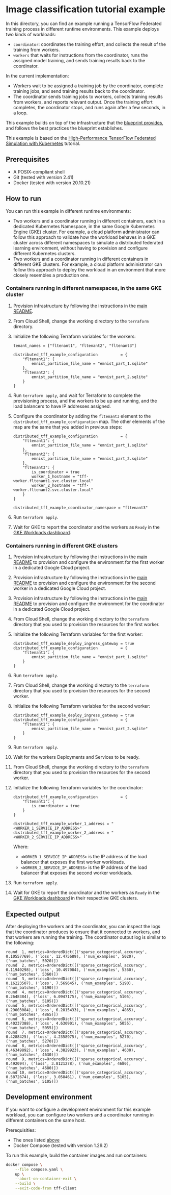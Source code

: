 # Image classification tutorial example

In this directory, you can find an example running a TensorFlow Federated
training process in different runtime environments. This example deploys two
kinds of workloads:

- `coordinator`: coordinates the training effort, and collects the result of the
    training from workers.
- `workers` that waits for instructions from the coordinator, runs the assigned
    model training, and sends training results back to the coordinator.

In the current implementation:

- Workers wait to be assigned a training job by the coordinator, complete
    training jobs, and send training results back to the coordinator.
- The coordinator sends training jobs to workers, collects training results from
    workers, and reports relevant output. Once the training effort completes,
    the coordinator stops, and runs again after a few seconds, in a loop.

This example builds on top of the infrastructure that the
[blueprint provides](../../../../README.md), and follows the best practices the
blueprint establishes.

This example is based on the
[High-Performance TensorFlow Federated Simulation with Kubernetes](https://www.tensorflow.org/federated/tutorials/high_performance_simulation_with_kubernetes)
tutorial.

## Prerequisites

- A POSIX-compliant shell
- Git (tested with version 2.41)
- Docker (tested with version 20.10.21)

## How to run

You can run this example in different runtime environments:

- Two workers and a coordinator running in different containers, each in a
    dedicated Kubernetes Namespace, in the same Google Kubernetes Engine (GKE)
    cluster. For example, a cloud platform administrator can follow this
    approach to validate how the workload behaves in a GKE cluster across
    different namespaces to simulate a distributed federated learning
    environment, without having to provision and configure different Kubernetes
    clusters.
- Two workers and a coordinator running in different containers in different
    GKE clusters. For example, a cloud platform administrator can follow this
    approach to deploy the workload in an environment that more closely
    resembles a production one.

### Containers running in different namespaces, in the same GKE cluster

1. Provision infrastructure by following the instructions in the [main README](../../../../README.md).
1. From Cloud Shell, change the working directory to the `terraform` directory.
1. Initialize the following Terraform variables for the workers:

    ```hcl
    tenant_names = ["fltenant1", "fltenant2", "fltenant3"]

    distributed_tff_example_configuration          = {
        "fltenant1": {
            emnist_partition_file_name = "emnist_part_1.sqlite"
        },
        "fltenant2": {
            emnist_partition_file_name = "emnist_part_2.sqlite"
        }
    }
    ```

1. Run `terraform apply`, and wait for Terraform to complete the provisioning process, and the
    workers to be up and running, and the load balancers to have IP addresses assigned.
1. Configure the coordinator by adding the `fltenant3` element to the
    `distributed_tff_example_configuration` map. The other elements of the map
    are the same that you added in previous steps:

    ```hcl
    distributed_tff_example_configuration          = {
        "fltenant1": {
            emnist_partition_file_name = "emnist_part_1.sqlite"
        },
        "fltenant2": {
            emnist_partition_file_name = "emnist_part_2.sqlite"
        },
        "fltenant3": {
            is_coordinator = true
            worker_1_hostname = "tff-worker.fltenant1.svc.cluster.local"
            worker_2_hostname = "tff-worker.fltenant2.svc.cluster.local"
        }
    }

    distributed_tff_example_coordinator_namespace = "fltenant3"
    ```

1. Run `terraform apply`.
1. Wait for GKE to report the coordinator and the workers as `Ready` in the
    [GKE Workloads dashboard](https://cloud.google.com/kubernetes-engine/docs/concepts/dashboards#workloads).

### Containers running in different GKE clusters

1. Provision infrastructure by following the instructions in the [main README](../../../../README.md)
    to provision and configure the environment for the first worker in a dedicated Google Cloud project.
1. Provision infrastructure by following the instructions in the [main README](../../../../README.md)
    to provision and configure the environment for the second worker in a dedicated Google Cloud project.
1. Provision infrastructure by following the instructions in the [main README](../../../../README.md)
    to provision and configure the environment for the coordinator in a dedicated Google Cloud project.
1. From Cloud Shell, change the working directory to the `terraform` directory that you used to provision
    the resources for the first worker.
1. Initialize the following Terraform variables for the first worker:

    ```hcl
    distributed_tff_example_deploy_ingress_gateway = true
    distributed_tff_example_configuration          = {
        "fltenant1": {
            emnist_partition_file_name = "emnist_part_1.sqlite"
        }
    }
    ```

1. Run `terraform apply`.
1. From Cloud Shell, change the working directory to the `terraform` directory that you used to provision
    the resources for the second worker.
1. Initialize the following Terraform variables for the second worker:

    ```hcl
    distributed_tff_example_deploy_ingress_gateway = true
    distributed_tff_example_configuration          = {
        "fltenant1": {
            emnist_partition_file_name = "emnist_part_2.sqlite"
        }
    }
    ```

1. Run `terraform apply`.
1. Wait for the workers Deployments and Services to be ready.
1. From Cloud Shell, change the working directory to the `terraform` directory that you used to provision
    the resources for the second worker.
1. Initialize the following Terraform variables for the coordinator:

    ```hcl
    distributed_tff_example_configuration          = {
        "fltenant1": {
            is_coordinator = true
        }
    }

    distributed_tff_example_worker_1_address = "<WORKER_1_SERVICE_IP_ADDRESS>"
    distributed_tff_example_worker_2_address = "<WORKER_2_SERVICE_IP_ADDRESS>"
    ```

    Where:

    - `<WORKER_1_SERVICE_IP_ADDRESS>` is the IP address of the load balancer
        that exposes the first worker workloads.
    - `<WORKER_2_SERVICE_IP_ADDRESS>` is the IP address of the load balancer
        that exposes the second worker workloads.

1. Run `terraform apply`.
1. Wait for GKE to report the coordinator and the workers as `Ready` in the
    [GKE Workloads dashboard](https://cloud.google.com/kubernetes-engine/docs/concepts/dashboards#workloads)
    in their respective GKE clusters.

## Expected output

After deploying the workers and the coordinator, you can inspect the logs that
the coordinator produces to ensure that it connected to workers, and that workers
are running the training. The coordinator output log is similar to the following:

```plain text
round  1, metrics=OrderedDict([('sparse_categorical_accuracy', 0.10557769), ('loss', 12.475689), ('num_examples', 5020), ('num_batches', 5020)])
round  2, metrics=OrderedDict([('sparse_categorical_accuracy', 0.11940298), ('loss', 10.497084), ('num_examples', 5360), ('num_batches', 5360)])
round  3, metrics=OrderedDict([('sparse_categorical_accuracy', 0.16223507), ('loss', 7.569645), ('num_examples', 5190), ('num_batches', 5190)])
round  4, metrics=OrderedDict([('sparse_categorical_accuracy', 0.2648384), ('loss', 6.0947175), ('num_examples', 5105), ('num_batches', 5105)])
round  5, metrics=OrderedDict([('sparse_categorical_accuracy', 0.29003084), ('loss', 6.2815433), ('num_examples', 4865), ('num_batches', 4865)])
round  6, metrics=OrderedDict([('sparse_categorical_accuracy', 0.40237388), ('loss', 4.630901), ('num_examples', 5055), ('num_batches', 5055)])
round  7, metrics=OrderedDict([('sparse_categorical_accuracy', 0.4288425), ('loss', 4.2358975), ('num_examples', 5270), ('num_batches', 5270)])
round  8, metrics=OrderedDict([('sparse_categorical_accuracy', 0.46349892), ('loss', 4.3829923), ('num_examples', 4630), ('num_batches', 4630)])
round  9, metrics=OrderedDict([('sparse_categorical_accuracy', 0.492094), ('loss', 3.8121278), ('num_examples', 4680), ('num_batches', 4680)])
round 10, metrics=OrderedDict([('sparse_categorical_accuracy', 0.5872674), ('loss', 3.058461), ('num_examples', 5105), ('num_batches', 5105)])
```

## Development environment

If you want to configure a development environment for this example workload,
you can configure two workers and a coordinator running in different containers
on the same host.

Prerequisities:

- The ones listed [above](#prerequisites)
- Docker Compose (tested with version 1.29.2)

To run this example, build the container images and run containers:

```sh
docker compose \
    --file compose.yaml \
    up \
    --abort-on-container-exit \
    --build \
    --exit-code-from tff-client
```
